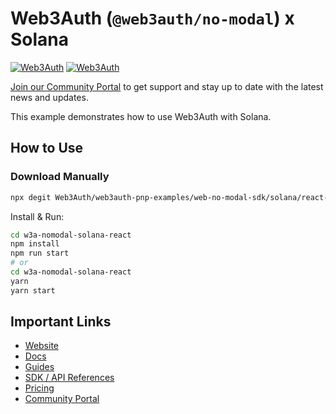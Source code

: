 # Web3Auth (`@web3auth/no-modal`) x Solana

[![Web3Auth](https://img.shields.io/badge/Web3Auth-SDK-blue)](https://web3auth.io/docs/sdk/web/no-modal/)
[![Web3Auth](https://img.shields.io/badge/Web3Auth-Community-cyan)](https://community.web3auth.io)

[Join our Community Portal](https://community.web3auth.io/) to get support and stay up to date with the latest news and updates.

This example demonstrates how to use Web3Auth with Solana.

## How to Use

### Download Manually

```bash
npx degit Web3Auth/web3auth-pnp-examples/web-no-modal-sdk/solana/react-solana-no-modal-example w3a-nomodal-solana-react
```

Install & Run:

```bash
cd w3a-nomodal-solana-react
npm install
npm run start
# or
cd w3a-nomodal-solana-react
yarn
yarn start
```

## Important Links

- [Website](https://web3auth.io)
- [Docs](https://web3auth.io/docs)
- [Guides](https://web3auth.io/docs/guides)
- [SDK / API References](https://web3auth.io/docs/sdk)
- [Pricing](https://web3auth.io/pricing.html)
- [Community Portal](https://community.web3auth.io)